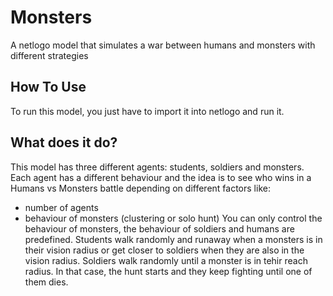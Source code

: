 # Monsters
A netlogo model that simulates a war between humans and monsters with different strategies

## How To Use
To run this model, you just have to import it into netlogo and run it.

## What does it do?
This model has three different agents: students, soldiers and monsters. 
Each agent has a different behaviour and the idea is to see who wins in a Humans vs Monsters battle depending on different factors like:
  - number of agents
  - behaviour of monsters (clustering or solo hunt)
You can only control the behaviour of monsters, the behaviour of soldiers and humans are predefined.
Students walk randomly and runaway when a monsters is in their vision radius or get closer to soldiers when they are also in the vision radius.
Soldiers walk randomly until a monster is in tehir reach radius. In that case, the hunt starts and they keep fighting until one of them dies.
